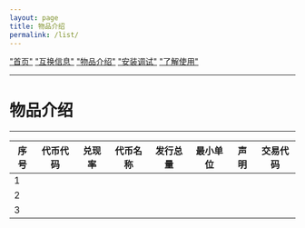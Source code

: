 ```yaml
---
layout: page
title: 物品介绍
permalink: /list/
---
```


["首页"](https://ubarterchain.github.io/) ["互换信息"](/info/)  ["物品介绍"](/list/)   ["安装调试"](/install/)   ["了解使用"](/learn/) 

---

# 物品介绍 #

---


| 序号 |代币代码|兑现率|代币名称|发行总量|最小单位| 声明 |交易代码|  
| -----|------ | -----|------|--------|-------|------|-------|
|   1  |         |  ||||   ||
|   2  | |||||   ||
|   3  | |||||   ||


